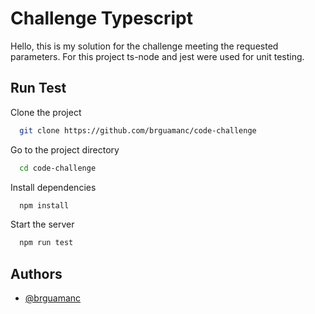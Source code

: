 
# Challenge Typescript

Hello, this is my solution for the challenge meeting the requested parameters.
For this project ts-node and jest were used for unit testing.


## Run Test

Clone the project

```bash
  git clone https://github.com/brguamanc/code-challenge
```

Go to the project directory

```bash
  cd code-challenge
```

Install dependencies

```bash
  npm install
```

Start the server

```bash
  npm run test
```


## Authors

- [@brguamanc](https://github.com/brguamanc)

